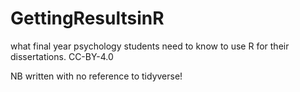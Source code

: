 # GettingResultsinR
what final year psychology students need to know to use R for their dissertations. CC-BY-4.0

NB written with no reference to tidyverse!

